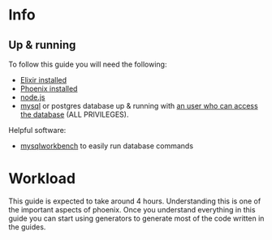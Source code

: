 # Info

## Up & running
To follow this guide you will need the following:
* [Elixir installed](https://elixir-lang.org/install.html)
* [Phoenix installed](https://hexdocs.pm/phoenix/installation.html)
* [node.js](https://nodejs.org/en/download/)
* [mysql](https://dev.mysql.com/downloads/installer/) or postgres database up & running with [an user who can access the database](https://linuxize.com/post/how-to-create-mysql-user-accounts-and-grant-privileges/) (ALL PRIVILEGES).

Helpful software:
* [mysqlworkbench](https://dev.mysql.com/downloads/workbench/) to easily run database commands

# Workload
This guide is expected to take around 4 hours. Understanding this is one of the important aspects of phoenix. Once you understand everything in this guide you can start using generators to generate most of the code written in the guides.
